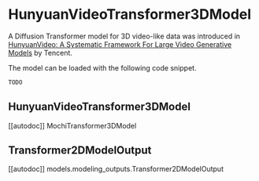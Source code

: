 <!-- Copyright 2024 The HuggingFace Team. All rights reserved.

Licensed under the Apache License, Version 2.0 (the "License"); you may not use this file except in compliance with
the License. You may obtain a copy of the License at

http://www.apache.org/licenses/LICENSE-2.0

Unless required by applicable law or agreed to in writing, software distributed under the License is distributed on
an "AS IS" BASIS, WITHOUT WARRANTIES OR CONDITIONS OF ANY KIND, either express or implied. See the License for the
specific language governing permissions and limitations under the License. -->

# HunyuanVideoTransformer3DModel

A Diffusion Transformer model for 3D video-like data was introduced in [HunyuanVideo: A Systematic Framework For Large Video Generative Models](https://huggingface.co/papers/2412.03603) by Tencent.

The model can be loaded with the following code snippet.

```python
TODO
```

## HunyuanVideoTransformer3DModel

[[autodoc]] MochiTransformer3DModel

## Transformer2DModelOutput

[[autodoc]] models.modeling_outputs.Transformer2DModelOutput
